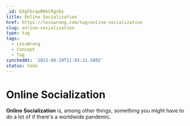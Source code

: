 ```yaml
---
_id: EXgFbrqoRRkCRgnDy
title: Online Socialization
href: https://lesswrong.com/tag/online-socialization
slug: online-socialization
type: tag
tags:
  - LessWrong
  - Concept
  - Tag
synchedAt: '2022-08-29T11:03:11.580Z'
status: todo
---
```


# Online Socialization

**Online Socialization** is, among other things, something you might have to do a lot of if there's a worldwide pandemic.
